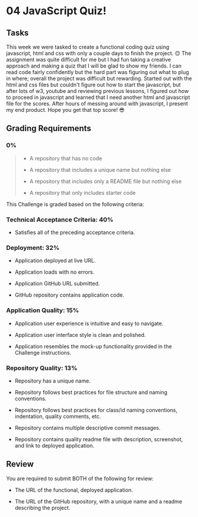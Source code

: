 # 04 JavaScript Quiz!

## Tasks

This week we were tasked to create a functional coding quiz using javascript, html and css with only a couple days to finish the project. 🙃 The assignment was quite difficult for me but I had fun taking a creative approach and making a quiz that I will be glad to show my friends. I can read code fairly confidently but the hard part was figuring out what to plug in where; overall the project was difficult but rewarding. Started out with the html and css files but couldn't figure out how to start the javascript, but after lots of w3, youtube and reviewing previous lessons, I figured out how to proceed in javascript and learned that I need another html and javascript file for the scores. After hours of messing around with javascript, I present my end product. Hope you get that top score! 😎

## Grading Requirements

### 0%

> - A repository that has no code
>
> - A repository that includes a unique name but nothing else
>
> - A repository that includes only a README file but nothing else
>
> - A repository that only includes starter code

This Challenge is graded based on the following criteria:

### Technical Acceptance Criteria: 40%

- Satisfies all of the preceding acceptance criteria.

### Deployment: 32%

- Application deployed at live URL.

- Application loads with no errors.

- Application GitHub URL submitted.

- GitHub repository contains application code.

### Application Quality: 15%

- Application user experience is intuitive and easy to navigate.

- Application user interface style is clean and polished.

- Application resembles the mock-up functionality provided in the Challenge instructions.

### Repository Quality: 13%

- Repository has a unique name.

- Repository follows best practices for file structure and naming conventions.

- Repository follows best practices for class/id naming conventions, indentation, quality comments, etc.

- Repository contains multiple descriptive commit messages.

- Repository contains quality readme file with description, screenshot, and link to deployed application.

## Review

You are required to submit BOTH of the following for review:

- The URL of the functional, deployed application.

- The URL of the GitHub repository, with a unique name and a readme describing the project.
